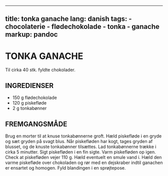 
---
title: tonka ganache
lang: danish
tags: 
    - chocolaterie 
    - flødechokolade
    - tonka
    - ganache
markup: pandoc
---

# TONKA GANACHE

Til cirka 40 stk. fyldte chokolader.

## INGREDIENSER

- 150 g flødechokolade
- 120 g piskefløde
- 2 g tonkabønner

## FREMGANGSMÅDE

Brug en morter til at knuse tonkabønnerne groft.
Hæld piskefløde i en gryde og sæt gryden på svagt blus.
Når piskefløden har kogt, tages gryden af blusset, og de knuste tonkabønner tilsættes.
Lad tonkabønnerne trække i cirka 5 minutter.
Sigt piskefløden i en fin sigte.
Varm piskefløden op igen.
Check at piskefløden vejer 110 g.
Hæld eventuelt en smule vand i.
Hæld den varme piskefløde over chokoladen og rør med en dejskraber indtil ganachen er ensartet og homogen.
Fyld blandingen i en sprøjtepose.

